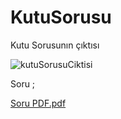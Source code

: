 # KutuSorusu
Kutu Sorusunın çıktısı

![kutuSorusuCiktisi](https://github.com/ertugrulakdag/KutuSorusu/assets/11241955/70126338-f0b1-46fb-bb58-a6e3652c740f)

Soru ;

[Soru PDF.pdf](https://github.com/ertugrulakdag/KutuSorusu/files/13079259/Soru.PDF.pdf)
